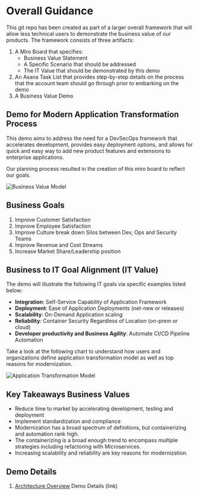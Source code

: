 # Overall Guidance

This git repo has been created as part of a larger overall framework that will allow less technical users to demonstrate the business value of our products.  The framework consists of three artifacts:

1) A Miro Board that specifies:
   * Business Value Statement
   * A Specific Scenario that should be addressed
   * The IT Value that should be demonstrated by this demo
2) An Asana Task List that provides step-by-step details on the process that the account team should go through prior to embarking on the demo
3) A Business Value Demo

## Demo for Modern Application Transformation Process

This demo aims to address the need for a DevSecOps framework that accelerates development, provides easy deployment options, and allows for quick and easy way to add new product features and extensions to enterprise applications.

Our planning process resulted in the creation of this miro board to reflect our goals.

![Business Value Model](docs/images/Business_Value_Demonstration_Miro_Board.png.png)

## Business Goals

1) Improve Customer Satisfaction
2) Improve Employee Satisfaction
3) Improve Culture break down Silos between Dev, Ops and Security Teams
4) Improve Revenue and Cost Streams
5) Increase Market Share/Leadership position

## Business to IT Goal Alignment (IT Value)

The demo will illustrate the following IT goals via specific examples listed below:

* **Integration**:  Self-Service Capability of Application Framework
* **Deployment**:   Ease of Application Deployments (net-new or releases)
* **Scalability**:  On-Demand Application scaling
* **Reliability**:  Container Security Regardless of Location (on-prem or cloud)
* **Developer productivity and Business Agility**: Automate CI/CD Pipeline Automation

Take a look at the following chart to understand how users and organizations define application transformation model as well as top reasons for modernization.

![Application Transformation Model](images/app-transformation-model.png)

## Key Takeaways Business Values

* Reduce time to market by accelerating development, testing and deployment
* Implement standardization and compliance
* Modernization has a broad spectrum of definitions, but containerizing and automation rank high. 
* The containerizing is a broad enough trend to encompass multiple strategies including refactoring with Microservices. 
* Increasing scalability and reliability are key reasons for modernization.

## Demo Details


1. [Architecture Overview](docs/architecture.adoc)
Demo Details (link)
